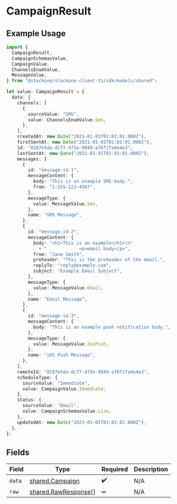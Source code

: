 # CampaignResult

## Example Usage

```typescript
import {
  CampaignResult,
  CampaignSchemasValue,
  CampaignValue,
  ChannelsEnumValue,
  MessageValue,
} from "@stackone/stackone-client-ts/sdk/models/shared";

let value: CampaignResult = {
  data: {
    channels: [
      {
        sourceValue: "SMS",
        value: ChannelsEnumValue.Sms,
      },
    ],
    createdAt: new Date("2021-01-01T01:01:01.000Z"),
    firstSentAt: new Date("2021-01-01T01:01:01.000Z"),
    id: "8187e5da-dc77-475e-9949-af0f1fa4e4e3",
    lastSentAt: new Date("2021-01-01T01:01:01.000Z"),
    messages: [
      {
        id: "message-id-1",
        messageContent: {
          body: "This is an example SMS body.",
          from: "1-555-123-4567",
        },
        messageType: {
          value: MessageValue.Sms,
        },
        name: "SMS Message",
      },
      {
        id: "message-id-2",
        messageContent: {
          body: "<h1>This is an example</h1>\n"
            + "            <p>email body</p>",
          from: "Jane Smith",
          preheader: "This is the preheader of the email.",
          replyTo: "reply@example.com",
          subject: "Example Email Subject",
        },
        messageType: {
          value: MessageValue.Email,
        },
        name: "Email Message",
      },
      {
        id: "message-id-3",
        messageContent: {
          body: "This is an example push notification body.",
        },
        messageType: {
          value: MessageValue.IosPush,
        },
        name: "iOS Push Message",
      },
    ],
    remoteId: "8187e5da-dc77-475e-9949-af0f1fa4e4e3",
    scheduleType: {
      sourceValue: "Immediate",
      value: CampaignValue.Immediate,
    },
    status: {
      sourceValue: "Email",
      value: CampaignSchemasValue.Live,
    },
    updatedAt: new Date("2021-01-01T01:01:01.000Z"),
  },
};
```

## Fields

| Field                                                             | Type                                                              | Required                                                          | Description                                                       |
| ----------------------------------------------------------------- | ----------------------------------------------------------------- | ----------------------------------------------------------------- | ----------------------------------------------------------------- |
| `data`                                                            | [shared.Campaign](../../../sdk/models/shared/campaign.md)         | :heavy_check_mark:                                                | N/A                                                               |
| `raw`                                                             | [shared.RawResponse](../../../sdk/models/shared/rawresponse.md)[] | :heavy_minus_sign:                                                | N/A                                                               |